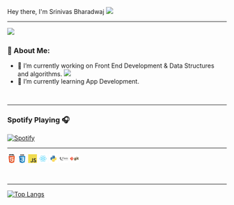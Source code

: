 Hey there, I'm Srinivas Bharadwaj <img src="https://media.giphy.com/media/hvRJCLFzcasrR4ia7z/giphy.gif" width="25px">
<hr />
<!--
**srini1212/srini1212** is a ✨ _special_ ✨ repository because its `README.md` (this file) appears on your GitHub profile.
Here are some ideas to get you started: -->

![](https://camo.githubusercontent.com/992babdffd8c74a1502de375fbdf7e4d54773242/68747470733a2f2f6d656469612e67697068792e636f6d2f6d656469612f53576f536b4e36447854737a71494b4571762f67697068792e676966)
<br/>


### 🤵 About Me:
- 🔭 I’m currently working on Front End Development & Data Structures and algorithms. 
      <img src="https://media.giphy.com/media/WUlplcMpOCEmTGBtBW/giphy.gif" width="30">
- 🌱 I’m currently learning App Development.
<br />
<hr />


 
### Spotify Playing 🎧

[![Spotify](https://now-playing-srini1212.vercel.app/api/spotify)](https://open.spotify.com/user/f30envtd5f5si5ejt7ub4bhg6)

<hr />

<p>

<code><img height="20" src="https://raw.githubusercontent.com/github/explore/80688e429a7d4ef2fca1e82350fe8e3517d3494d/topics/html/html.png"></code>
<code><img height="20" src="https://raw.githubusercontent.com/github/explore/80688e429a7d4ef2fca1e82350fe8e3517d3494d/topics/css/css.png"></code> 
<code><img height="20" src="https://raw.githubusercontent.com/github/explore/80688e429a7d4ef2fca1e82350fe8e3517d3494d/topics/javascript/javascript.png"></code>
<code><img height="20" src="https://raw.githubusercontent.com/github/explore/80688e429a7d4ef2fca1e82350fe8e3517d3494d/topics/react/react.png"></code> 
<code><img height="20" src="https://raw.githubusercontent.com/github/explore/80688e429a7d4ef2fca1e82350fe8e3517d3494d/topics/python/python.png"></code>
<code><img height="20" src="https://raw.githubusercontent.com/github/explore/80688e429a7d4ef2fca1e82350fe8e3517d3494d/topics/flask/flask.png"></code>
<code><img height="20" src="https://raw.githubusercontent.com/github/explore/80688e429a7d4ef2fca1e82350fe8e3517d3494d/topics/git/git.png"></code>
 
</p>

<br>

---




[![Top Langs](https://github-readme-stats.vercel.app/api/top-langs/?username=srini1212&layout=compact)](https://github.com/srini1212/github-readme-stats)





 
 






